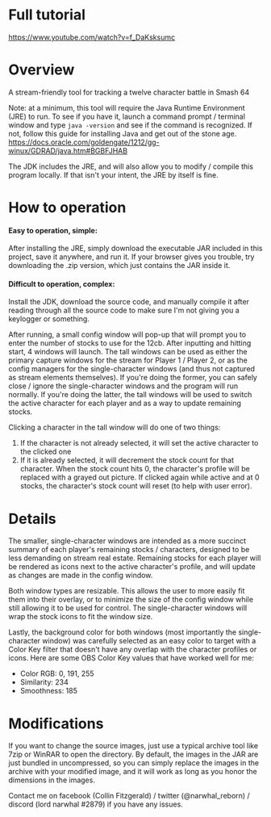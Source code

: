 # Full tutorial
https://www.youtube.com/watch?v=f_DaKsksumc

# Overview
A stream-friendly tool for tracking a twelve character battle in Smash 64

Note: at a minimum, this tool will require the Java Runtime Environment (JRE) to run. To see if you have it, launch a command prompt / terminal window and type `java -version` and see if the command is recognized. If not, follow this guide for installing Java and get out of the stone age.
https://docs.oracle.com/goldengate/1212/gg-winux/GDRAD/java.htm#BGBFJHAB

The JDK includes the JRE, and will also allow you to modify / compile this program locally. If that isn't your intent, the JRE by itself is fine.

# How to operation
#### Easy to operation, simple: 

After installing the JRE, simply download the executable JAR included in this project, save it anywhere, and run it. If your browser gives you trouble, try downloading the .zip version, which just contains the JAR inside it.

#### Difficult to operation, complex: 

Install the JDK, download the source code, and manually compile it after reading through all the source code to make sure I'm not giving you a keylogger or something.

After running, a small config window will pop-up that will prompt you to enter the number of stocks to use for the 12cb. After inputting and hitting start, 4 windows will launch. The tall windows can be used as either the primary capture windows for the stream for Player 1 / Player 2, or as the config managers for the single-character windows (and thus not captured as stream elements themselves). If you're doing the former, you can safely close / ignore the single-character windows and the program will run normally. If you're doing the latter, the tall windows will be used to switch the active character for each player and as a way to update remaining stocks.

Clicking a character in the tall window will do one of two things:
1. If the character is not already selected, it will set the active character to the clicked one
2. If it is already selected, it will decrement the stock count for that character. When the stock count hits 0, the character's profile will be replaced with a grayed out picture. If clicked again while active and at 0 stocks, the character's stock count will reset (to help with user error).

# Details
The smaller, single-character windows are intended as a more succinct summary of each player's remaining stocks / characters, designed to be less demanding on stream real estate. Remaining stocks for each player will be rendered as icons next to the active character's profile, and will update as changes are made in the config window. 

Both window types are resizable. This allows the user to more easily fit them into their overlay, or to minimize the size of the config window while still allowing it to be used for control. The single-character windows will wrap the stock icons to fit the window size.

Lastly, the background color for both windows (most importantly the single-character window) was carefully selected as an easy color to target with a Color Key filter that doesn't have any overlap with the character profiles or icons. Here are some OBS Color Key values that have worked well for me: 

- Color RGB: 0, 191, 255 
- Similarity: 234
- Smoothness: 185

# Modifications
If you want to change the source images, just use a typical archive tool like 7zip or WinRAR to open the directory. By default, the images in the JAR are just bundled in uncompressed, so you can simply replace the images in the archive with your modified image, and it will work as long as you honor the dimensions in the images. 

Contact me on facebook (Collin Fitzgerald) / twitter (@narwhal_reborn) / discord (lord narwhal #2879) if you have any issues.
